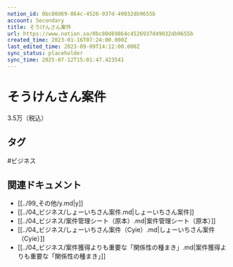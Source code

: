 ```yaml
---
notion_id: 0bc80d69-864c-4526-937d-49032db9655b
account: Secondary
title: そうけんさん案件
url: https://www.notion.so/0bc80d69864c4526937d49032db9655b
created_time: 2023-01-16T07:24:00.000Z
last_edited_time: 2023-09-09T14:12:00.000Z
sync_status: placeholder
sync_time: 2025-07-12T15:01:47.423541
---
```

# そうけんさん案件

3.5万（税込）

## タグ

#ビジネス 

## 関連ドキュメント

- [[../99_その他/y.md|y]]
- [[../04_ビジネス/しょーいちさん案件.md|しょーいちさん案件]]
- [[../04_ビジネス/案件管理シート（原本）.md|案件管理シート（原本）]]
- [[../04_ビジネス/しょーいちさん案件（Cyie）.md|しょーいちさん案件（Cyie）]]
- [[../04_ビジネス/案件獲得よりも重要な「関係性の種まき」.md|案件獲得よりも重要な「関係性の種まき」]]

